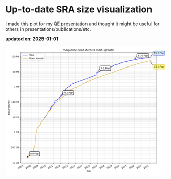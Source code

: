 # Up-to-date SRA size visualization

I made this plot for my QE presentation and thought it might be useful for others in presentations/publications/etc.

**updated on: 2025-01-01**


![SRA Data Growth](sra_data_growth.png)